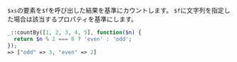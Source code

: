`$xs`の要素を`$f`を呼び出した結果を基準にカウントします。
`$f`に文字列を指定した場合は該当するプロパティを基準にします。

```php
_::countBy([1, 2, 3, 4, 5], function($n) {
  return $n % 2 === 0 ? 'even' : 'odd';
});
=> ["odd" => 3, "even" => 2]
```


